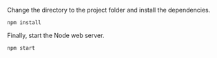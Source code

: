 Change the directory to the project folder and install the dependencies.

```
npm install
```
Finally, start the Node web server.

```
npm start